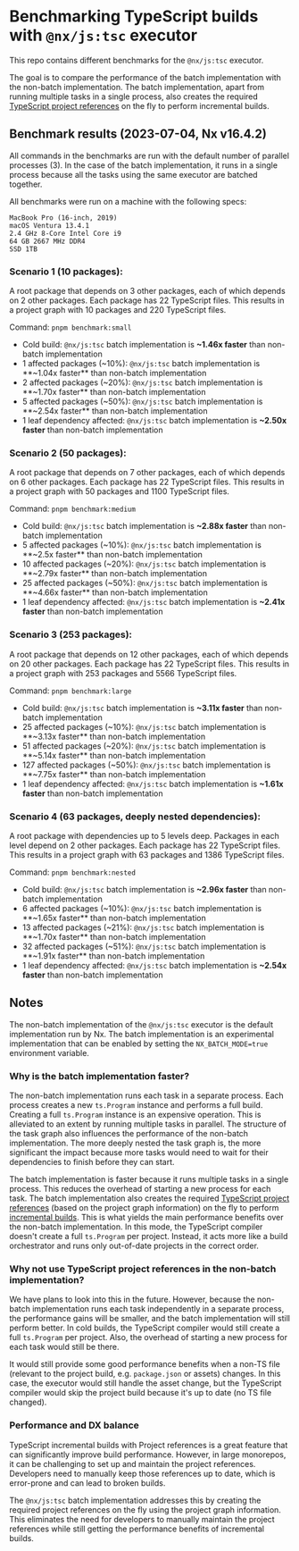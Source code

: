 # Benchmarking TypeScript builds with `@nx/js:tsc` executor

This repo contains different benchmarks for the `@nx/js:tsc` executor.

The goal is to compare the performance of the batch implementation with the non-batch implementation. The batch implementation, apart from running multiple tasks in a single process, also creates the required [TypeScript project references](https://www.typescriptlang.org/docs/handbook/project-references.html) on the fly to perform incremental builds.

## Benchmark results (2023-07-04, Nx v16.4.2)

All commands in the benchmarks are run with the default number of parallel processes (3). In the case of the batch implementation, it runs in a single process because all the tasks using the same executor are batched together.

All benchmarks were run on a machine with the following specs:

```
MacBook Pro (16-inch, 2019)
macOS Ventura 13.4.1
2.4 GHz 8-Core Intel Core i9
64 GB 2667 MHz DDR4
SSD 1TB
```

### Scenario 1 (10 packages):

A root package that depends on 3 other packages, each of which depends on 2 other packages. Each package has 22 TypeScript files. This results in a project graph with 10 packages and 220 TypeScript files.

Command: `pnpm benchmark:small`

- Cold build: `@nx/js:tsc` batch implementation is **~1.46x faster** than non-batch implementation
- 1 affected packages (~10%): `@nx/js:tsc` batch implementation is **~1.04x faster** than non-batch implementation
- 2 affected packages (~20%): `@nx/js:tsc` batch implementation is **~1.70x faster** than non-batch implementation
- 5 affected packages (~50%): `@nx/js:tsc` batch implementation is **~2.54x faster** than non-batch implementation
- 1 leaf dependency affected: `@nx/js:tsc` batch implementation is **~2.50x faster** than non-batch implementation

### Scenario 2 (50 packages):

A root package that depends on 7 other packages, each of which depends on 6 other packages. Each package has 22 TypeScript files. This results in a project graph with 50 packages and 1100 TypeScript files.

Command: `pnpm benchmark:medium`

- Cold build: `@nx/js:tsc` batch implementation is **~2.88x faster** than non-batch implementation
- 5 affected packages (~10%): `@nx/js:tsc` batch implementation is **~2.5x faster** than non-batch implementation
- 10 affected packages (~20%): `@nx/js:tsc` batch implementation is **~2.79x faster** than non-batch implementation
- 25 affected packages (~50%): `@nx/js:tsc` batch implementation is **~4.66x faster** than non-batch implementation
- 1 leaf dependency affected: `@nx/js:tsc` batch implementation is **~2.41x faster** than non-batch implementation

### Scenario 3 (253 packages):

A root package that depends on 12 other packages, each of which depends on 20 other packages. Each package has 22 TypeScript files. This results in a project graph with 253 packages and 5566 TypeScript files.

Command: `pnpm benchmark:large`

- Cold build: `@nx/js:tsc` batch implementation is **~3.11x faster** than non-batch implementation
- 25 affected packages (~10%): `@nx/js:tsc` batch implementation is **~3.13x faster** than non-batch implementation
- 51 affected packages (~20%): `@nx/js:tsc` batch implementation is **~5.14x faster** than non-batch implementation
- 127 affected packages (~50%): `@nx/js:tsc` batch implementation is **~7.75x faster** than non-batch implementation
- 1 leaf dependency affected: `@nx/js:tsc` batch implementation is **~1.61x faster** than non-batch implementation

### Scenario 4 (63 packages, deeply nested dependencies):

A root package with dependencies up to 5 levels deep. Packages in each level depend on 2 other packages. Each package has 22 TypeScript files. This results in a project graph with 63 packages and 1386 TypeScript files.

Command: `pnpm benchmark:nested`

- Cold build: `@nx/js:tsc` batch implementation is **~2.96x faster** than non-batch implementation
- 6 affected packages (~10%): `@nx/js:tsc` batch implementation is **~1.65x faster** than non-batch implementation
- 13 affected packages (~21%): `@nx/js:tsc` batch implementation is **~1.70x faster** than non-batch implementation
- 32 affected packages (~51%): `@nx/js:tsc` batch implementation is **~1.91x faster** than non-batch implementation
- 1 leaf dependency affected: `@nx/js:tsc` batch implementation is **~2.54x faster** than non-batch implementation

## Notes

The non-batch implementation of the `@nx/js:tsc` executor is the default implementation run by Nx. The batch implementation is an experimental implementation that can be enabled by setting the `NX_BATCH_MODE=true` environment variable.

### Why is the batch implementation faster?

The non-batch implementation runs each task in a separate process. Each process creates a new `ts.Program` instance and performs a full build. Creating a full `ts.Program` instance is an expensive operation. This is alleviated to an extent by running multiple tasks in parallel. The structure of the task graph also influences the performance of the non-batch implementation. The more deeply nested the task graph is, the more significant the impact because more tasks would need to wait for their dependencies to finish before they can start.

The batch implementation is faster because it runs multiple tasks in a single process. This reduces the overhead of starting a new process for each task. The batch implementation also creates the required [TypeScript project references](https://www.typescriptlang.org/docs/handbook/project-references.html) (based on the project graph information) on the fly to perform [incremental builds](https://www.typescriptlang.org/docs/handbook/project-references.html#build-mode-for-typescript). This is what yields the main performance benefits over the non-batch implementation. In this mode, the TypeScript compiler doesn't create a full `ts.Program` per project. Instead, it acts more like a build orchestrator and runs only out-of-date projects in the correct order.

### Why not use TypeScript project references in the non-batch implementation?

We have plans to look into this in the future. However, because the non-batch implementation runs each task independently in a separate process, the performance gains will be smaller, and the batch implementation will still perform better. In cold builds, the TypeScript compiler would still create a full `ts.Program` per project. Also, the overhead of starting a new process for each task would still be there.

It would still provide some good performance benefits when a non-TS file (relevant to the project build, e.g. `package.json` or assets) changes. In this case, the executor would still handle the asset change, but the TypeScript compiler would skip the project build because it's up to date (no TS file changed).

### Performance and DX balance

TypeScript incremental builds with Project references is a great feature that can significantly improve build performance. However, in large monorepos, it can be challenging to set up and maintain the project references. Developers need to manually keep those references up to date, which is error-prone and can lead to broken builds.

The `@nx/js:tsc` batch implementation addresses this by creating the required project references on the fly using the project graph information. This eliminates the need for developers to manually maintain the project references while still getting the performance benefits of incremental builds.
